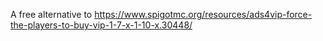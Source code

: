 A free alternative to https://www.spigotmc.org/resources/ads4vip-force-the-players-to-buy-vip-1-7-x-1-10-x.30448/